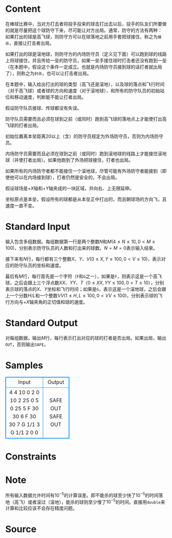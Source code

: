 
# Content

在棒球比赛中，当对方打击者将投手投来的球击打出去以后，投手的队友们所要做的就是尽量把这个球防守下来，尽可能让对方出局。通常，防守的方法有两种：
如果打出的球是高飞球，则防守方可以在球落地之前用手套把球接住，称之为`接杀`，直接让打击者出局。

如果打出的球是滚地球，则防守方的内场防守员（定义见下面）可以跑到球的线路上将球接住，并且传给一垒的防守员，如果一垒手接住球时打击者还没有跑到一垒（在本题中，假设这个条件一定成立。也就是内场防守员接到球的话打者就出局了），则称之为`封杀`，也可以让打击者出局。

在本题中，输入给出打出的球的类型（高飞还是滚地），以及球的落点和飞行时间（对于高飞球）或者球的方向和速度（对于滚地球），和所有的防守队员的初始站位和移动速度，判断能不能让打者出局。

假设防守队员接球、传球都没有失误。

防守队员需要而且必须在球到之前（或同时）跑到高飞球的落地点上才能使打出高飞球的打者出局。

初始位置离本垒距离$20$以上（含）的防守员规定为外场防守员，否则为内场防守员。

内场防守员需要而且必须在球到之前（或同时）跑到滚地球的线路上才能接住滚地球（并使打者出局）。如果他跑到了外场把球接住，打者也出局。

如果所有的内场防守者都不能接住一个滚地球，尽管可能有外场防守者能接到（即使他可以在内场接到球），打者仍然是安全的，不会出局。

假设球场是$+X$轴和$+Y$轴夹成的一块区域，并向右、上无限延伸。

坐标原点是本垒，假设所有的球都是从本垒正中打出的，而且朝球场的方向飞，且速度一直不变。

# Standard Input

输入包含多组数据。每组数据第一行是两个整数$N$和$M$($4 \leq N \leq 10,0 < M \leq 100$)，分别表示防守队员的人数和打出来的球数。$N=M=0$表示输入结束。

接下来有$N$行，每行都有三个整数$X$、$Y$、$V$($0 \leq X,Y \leq 100,0 < V \leq 10$)，表示对应的防守队员的坐标和速度。

最后有$M$行，每行首先是一个字符（`F`和`G`之一），如果是`F`，则表示这是一个高飞球，之后会跟上三个浮点数$XX$、$YY$、$T$（$0 \leq XX,YY \leq 100,0 < T \leq 10$），分别表示球的落点的$X$、$Y$坐标和飞行时间；如果是`G`，表示这是一个滚地球，之后会跟上一个分数$H/L$和一个整数$VV$($1 \leq H,L \leq 100,0 < VV \leq 100$)，分别表示球的飞行方向与$+X$轴夹角的正切值和球的速度。

# Standard Output

对每组数据，输出$M$行，每行表示打出对应的球的打者是否出局。如果出局，输出`OUT`，否则输出`SAFE`。

# Samples

<style>
        table,table tr th, table tr td { border:1px solid #0094ff; }
        table { width: 200px; min-height: 25px; line-height: 25px; text-align: center; border-collapse: collapse;}   
    </style>
<table>
	<tr>
		<td>Input</td>
		<td>Output</td>
	</tr>
<tr><td>4 4
10 0 2
0 10 2
25 0 5
0 25 5
F 30 30 6
F 30 30 7
G 1/1 3
G 1/1 2
0 0</td><td>SAFE
OUT
SAFE
OUT</td></tr></table>


# Constraints



# Note

所有输入数据允许时间有$10^{-5}$的计算误差。即不能杀的球至少快了$10^{-5}$的时间落地（高飞）或者滚过（滚地），能杀的球则至少慢了$10^{-5}$的时间。直接用`double`来计算和比较应该不会存在精度问题。

# Source


